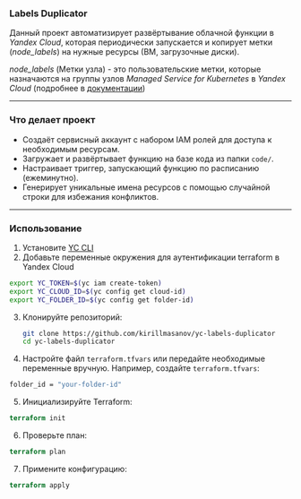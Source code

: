 ### Labels Duplicator

Данный проект автоматизирует развёртывание облачной функции в _Yandex Cloud_, которая периодически запускается и копирует метки (_node_labels_) на нужные ресурсы (ВМ, загрузочные диски).

_node_labels_ (Метки узла) - это пользовательские метки, которые назначаются на группы узлов _Managed Service for Kubernetes_ в _Yandex Cloud_ (подробнее в [документации](https://yandex.cloud/ru/docs/managed-kubernetes/operations/node-group/node-label-management#node-group-creation))

---

### Что делает проект

- Создаёт сервисный аккаунт с набором IAM ролей для доступа к необходимым ресурсам.
- Загружает и развёртывает функцию на базе кода из папки `code/`.
- Настраивает триггер, запускающий функцию по расписанию (ежеминутно).
- Генерирует уникальные имена ресурсов с помощью случайной строки для избежания конфликтов.

---
### Использование

1. Установите [YC CLI](https://cloud.yandex.com/docs/cli/quickstart)
2. Добавьте переменные окружения для аутентификации terraform в Yandex Cloud
```bash
export YC_TOKEN=$(yc iam create-token)
export YC_CLOUD_ID=$(yc config get cloud-id)
export YC_FOLDER_ID=$(yc config get folder-id)
```
3. Клонируйте репозиторий:
   ```bash
   git clone https://github.com/kirillmasanov/yc-labels-duplicator
   cd yc-labels-duplicator
4. Настройте файл `terraform.tfvars` или передайте необходимые переменные вручную. Например, создайте `terraform.tfvars`:
```bash
folder_id = "your-folder-id"
```
5. Инициализируйте Terraform:
```tf
terraform init
```
6. Проверьте план:
```tf
terraform plan
```
7. Примените конфигурацию:
```tf
terraform apply
```